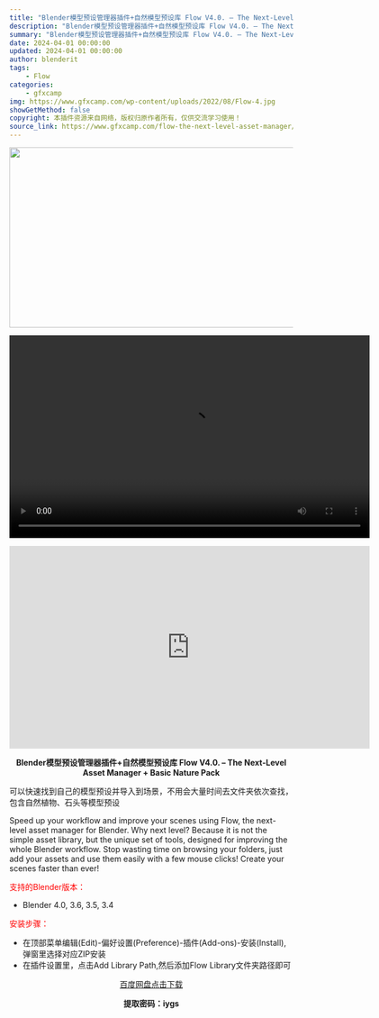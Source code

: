 ```yaml
---
title: "Blender模型预设管理器插件+自然模型预设库 Flow V4.0. – The Next-Level Asset Manager + Basic Nature Pack"
description: "Blender模型预设管理器插件+自然模型预设库 Flow V4.0. – The Next-Level Asset Manager + Basic Nature Pack 可以快速找到自..."
summary: "Blender模型预设管理器插件+自然模型预设库 Flow V4.0. – The Next-Level Asset Manager + Basic Nature Pack 可以快速找到自..."
date: 2024-04-01 00:00:00
updated: 2024-04-01 00:00:00
author: blenderit
tags: 
    - Flow
categories:
    - gfxcamp
img: https://www.gfxcamp.com/wp-content/uploads/2022/08/Flow-4.jpg
showGetMethod: false
copyright: 本插件资源来自网络，版权归原作者所有，仅供交流学习使用！
source_link: https://www.gfxcamp.com/flow-the-next-level-asset-manager/
---
```

<div><p><img decoding="async" class="aligncenter size-full wp-image-120604" src="https://www.gfxcamp.com/wp-content/uploads/2022/08/Flow-4.jpg" data-src="https://www.gfxcamp.com/wp-content/uploads/2022/08/Flow-4.jpg" alt="" width="640" height="320" data-srcset="https://www.gfxcamp.com/wp-content/uploads/2022/08/Flow-4.jpg 640w, https://www.gfxcamp.com/wp-content/uploads/2022/08/Flow-4-150x75.jpg 150w" data-sizes="(max-width: 640px) 100vw, 640px"><br>
</p><center><div style="width: 640px;" class="wp-video"><!--[if lt IE 9]><script>document.createElement('video');</script><![endif]-->
<video class="wp-video-shortcode" id="video-106263-1" width="640" height="360" preload="true" controls="controls"><source type="video/mp4" src="http://cloud.video.taobao.com/play/u/null/p/1/e/6/t/1/455636284354.mp4?_=1"></source><a href="http://cloud.video.taobao.com/play/u/null/p/1/e/6/t/1/455636284354.mp4">http://cloud.video.taobao.com/play/u/null/p/1/e/6/t/1/455636284354.mp4</a></video></div></center><p style="text-align: center;"><iframe loading="lazy" src="https://player.youku.com/embed/XNTg5Njk3MDYxNg==" width="640" height="360" frameborder="0" allowfullscreen="allowfullscreen" data-mce-fragment="1"></iframe></p><p style="text-align: center;"><strong>Blender模型预设管理器插件+自然模型预设库 Flow V4.0. – The Next-Level Asset Manager + Basic Nature Pack</strong></p><p>可以快速找到自己的模型预设并导入到场景，不用会大量时间去文件夹依次查找，包含自然植物、石头等模型预设</p><p>Speed up your workflow and improve your scenes using Flow, the next-level asset manager for Blender. Why next level? Because it is not the simple asset library, but the unique set of tools, designed for improving the whole Blender workflow. Stop wasting time on browsing your folders, just add your assets and use them easily with a few mouse clicks! Create your scenes faster than ever!</p><p style="text-align: left;"><span style="color: #ff0000;">支持的Blender版本：</span></p><ul>
<li style="text-align: left;">Blender 4.0, 3.6, 3.5, 3.4</li>
</ul><p style="text-align: left;"><span style="color: #ff0000;">安装步骤：</span></p><ul>
<li>在顶部菜单编辑(Edit)-偏好设置(Preference)-插件(Add-ons)-安装(Install),弹窗里选择对应ZIP安装</li>
<li>在插件设置里，点击Add Library Path,然后添加Flow Library文件夹路径即可</li>
</ul><p style="text-align: center;"><a class="maxbutton-3 maxbutton maxbutton-baidu" target="_blank" rel="noopener" href="https://pan.baidu.com/s/1JRSUCK0hC29Y_pHJiOQNAQ?pwd=iygs"><span class="mb-text">百度网盘点击下载</span></a></p><p style="text-align: center;"><strong>提取密码：iygs</strong></p></div>